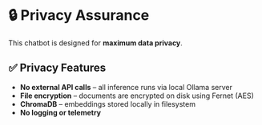 # 🔒 Privacy Assurance

This chatbot is designed for **maximum data privacy**.

## ✅ Privacy Features

- **No external API calls** – all inference runs via local Ollama server
- **File encryption** – documents are encrypted on disk using Fernet (AES)
- **ChromaDB** – embeddings stored locally in filesystem
- **No logging or telemetry**